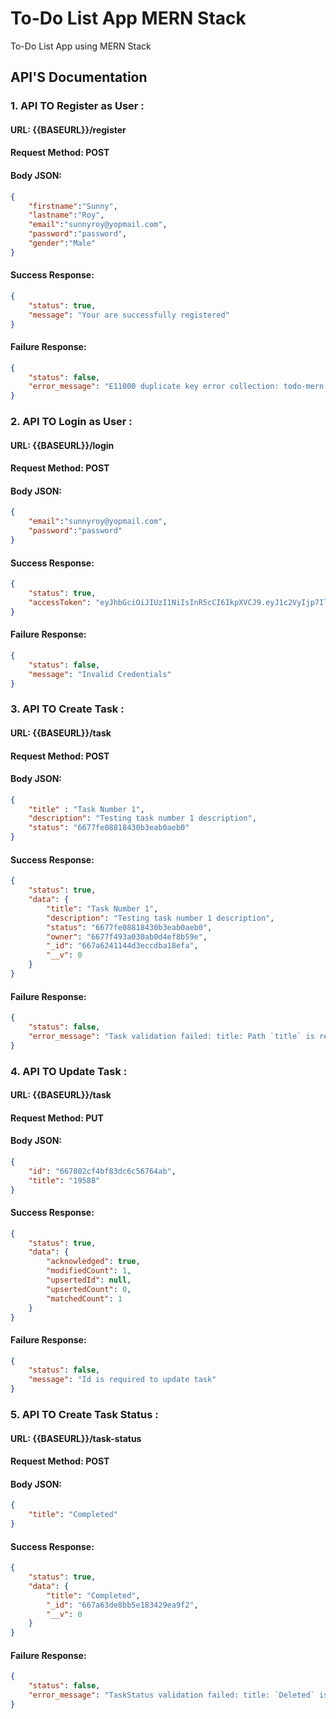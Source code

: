 #  To-Do List App MERN Stack
To-Do List App using MERN Stack

## API'S Documentation 

### 1. API TO Register as User : 

#### URL: {{BASEURL}}/register
#### Request Method: POST
#### Body JSON:

```json
{
    "firstname":"Sunny",
    "lastname":"Roy",
    "email":"sunnyroy@yopmail.com",
    "password":"password",
    "gender":"Male"
}
```

#### Success Response:
```json
{
    "status": true,
    "message": "Your are successfully registered"
}
```
#### Failure Response:
```json
{
    "status": false,
    "error_message": "E11000 duplicate key error collection: todo-mern.users index: email_1 dup key: { email: \"sunnyroy@yopmail.com\" }"
}
```

### 2. API TO Login as User : 

#### URL: {{BASEURL}}/login
#### Request Method: POST
#### Body JSON:

```json
{
    "email":"sunnyroy@yopmail.com",
    "password":"password"
}
```

#### Success Response:
```json
{
    "status": true,
    "accessToken": "eyJhbGciOiJIUzI1NiIsInR5cCI6IkpXVCJ9.eyJ1c2VyIjp7Il9pZCI6IjY2NzdmNDkzYTAzMGFiMGQ0ZWY4YjU5ZSIsImVtYWlsIjoic3Vubnlyb3lAeW9wbWFpbC5jb20iLCJmaXJzdG5hbWUiOiJTdW5ueSIsImxhc3RuYW1lIjoiUm95IiwiZnVsbG5hbWUiOiJTdW5ueSBSb3kifSwiaWF0IjoxNzE5Mjk1MTkyLCJleHAiOjE3MTkyOTY5OTJ9.NGyhBcu3pEQyIfEq6Fh9XEoVU_ucoUiZtqTXyXnVOFw"
}
```
#### Failure Response:
```json
{
    "status": false,
    "message": "Invalid Credentials"
}
```
### 3. API TO Create Task : 

#### URL: {{BASEURL}}/task
#### Request Method: POST
#### Body JSON:

```json
{
    "title" : "Task Number 1",
    "description": "Testing task number 1 description",
    "status": "6677fe08818430b3eab0aeb0"
}
```

#### Success Response:
```json
{
    "status": true,
    "data": {
        "title": "Task Number 1",
        "description": "Testing task number 1 description",
        "status": "6677fe08818430b3eab0aeb0",
        "owner": "6677f493a030ab0d4ef8b59e",
        "_id": "667a6241144d3eccdba18efa",
        "__v": 0
    }
}
```
#### Failure Response:
```json
{
    "status": false,
    "error_message": "Task validation failed: title: Path `title` is required."
}
```

### 4. API TO Update Task : 

#### URL: {{BASEURL}}/task
#### Request Method: PUT
#### Body JSON:

```json
{
    "id": "667802cf4bf83dc6c56764ab",
    "title": "19588"
}
```

#### Success Response:
```json
{
    "status": true,
    "data": {
        "acknowledged": true,
        "modifiedCount": 1,
        "upsertedId": null,
        "upsertedCount": 0,
        "matchedCount": 1
    }
}
```
#### Failure Response:
```json
{
    "status": false,
    "message": "Id is required to update task"
}
```

### 5. API TO Create Task Status : 

#### URL: {{BASEURL}}/task-status
#### Request Method: POST
#### Body JSON:

```json
{
    "title": "Completed"
}
```

#### Success Response:
```json
{
    "status": true,
    "data": {
        "title": "Completed",
        "_id": "667a63de8bb5e183429ea9f2",
        "__v": 0
    }
}
```
#### Failure Response:
```json
{
    "status": false,
    "error_message": "TaskStatus validation failed: title: `Deleted` is not a valid enum value for path `title`."
}
```